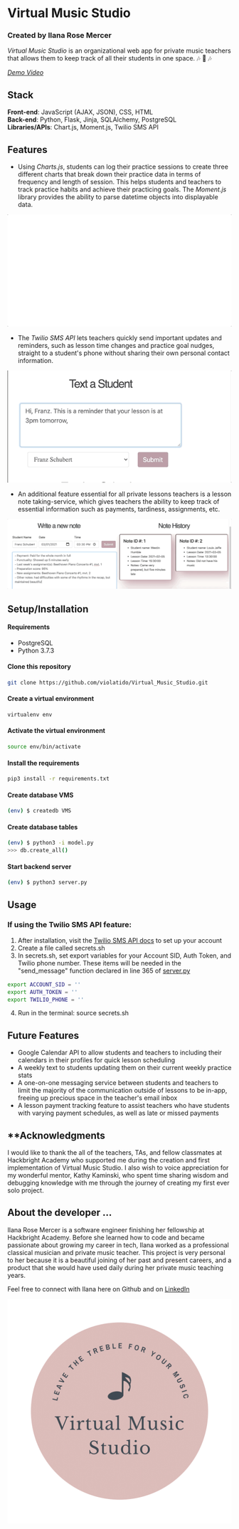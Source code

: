 

# **Virtual Music Studio**
### Created by Ilana Rose Mercer

*Virtual Music Studio* is an organizational web app for private music teachers that allows them to keep track of all their students in one space. :notes: :musical_note: :notes:

[*Demo Video*](https://www.youtube.com/watch?v=l1CXHxR0d8k)


## **Stack**
**Front-end**: JavaScript (AJAX, JSON), CSS, HTML </br>
**Back-end**: Python, Flask, Jinja, SQLAlchemy, PostgreSQL </br>
**Libraries/APIs**: Chart.js, Moment.js, Twilio SMS API


## **Features**


* Using *Charts.js*, students can log their practice sessions to create three different charts that break down their practice data in terms of frequency and length of session. This helps students and teachers to track practice habits and achieve their practicing goals. The *Moment.js* library provides the ability to parse datetime objects into displayable data. 

![](static/img/readme-media/charts-giphy.gif)

* The *Twilio SMS API* lets teachers quickly send important updates and reminders, such as lesson time changes and practice goal nudges, straight to a student's phone without sharing their own personal contact information. 

![](static/img/readme-media/twilio-giphy.gif)

* An additional feature essential for all private lessons teachers is a lesson note taking-service, which gives teachers the ability to keep track of essential information such as payments, tardiness, assignments, etc. 

![](static/img/readme-media/notes-gif.gif)

## **Setup/Installation**

#### **Requirements**
* PostgreSQL
* Python 3.7.3

#### **Clone this repository**
```bash
git clone https://github.com/violatido/Virtual_Music_Studio.git
```
#### **Create a virtual environment**
``` bash
virtualenv env
```
#### **Activate the virtual environment**
``` bash
source env/bin/activate 
```
#### **Install the requirements**
```bash
pip3 install -r requirements.txt
```
#### **Create database VMS**
```bash
(env) $ createdb VMS
```

#### **Create database tables**

``` bash
(env) $ python3 -i model.py
>>> db.create_all()
```

#### **Start backend server**
``` bash
(env) $ python3 server.py
``` 


## **Usage**

### **If using the Twilio SMS API feature:**
1. After installation, visit the [Twilio SMS API docs](https://www.twilio.com/docs/sms/api) to set up your account 
2. Create a file called secrets.sh
3. In secrets.sh, set export variables for your Account SID, Auth Token, and Twilio phone number. These items will be needed in the "send_message" function declared in line 365 of [server.py](https://github.com/violatido/Virtual_Music_Studio/blob/69b6be5885f11f3f7f6e6eec5cda15a789e6785e/server.py#L365)
```bash 
export ACCOUNT_SID = ''
export AUTH_TOKEN = ''
export TWILIO_PHONE = ''
```
4. Run in the terminal: source secrets.sh


## **Future Features**
* Google Calendar API to allow students and teachers to including their calendars in their profiles for quick lesson scheduling
* A weekly text to students updating them on their current weekly practice stats
* A one-on-one messaging service between students and teachers to limit the majority of the communication outside of lessons to be in-app, freeing up precious space in the teacher's email inbox
* A lesson payment tracking feature to assist teachers who have students with varying payment schedules, as well as late or missed payments


## **Acknowledgments 

I would like to thank the all of the teachers, TAs, and fellow classmates at Hackbright Academy who supported me during the creation and first implementation of Virtual Music Studio. I also wish to voice appreciation for my wonderful mentor, Kathy Kaminski, who spent time sharing wisdom and debugging knowledge with me through the journey of creating my first ever solo project. 

## **About the developer ...**
Ilana Rose Mercer is a software engineer finishing her fellowship at Hackbright Academy. Before she learned how to code and became passionate about growing my career in tech, Ilana worked as a professional classical musician and private music teacher. This project is very personal to her because it is a beautiful joining of her past and present careers, and a product that she would have used daily during her private music teaching years. 

Feel free to connect with Ilana here on Github and on [LinkedIn](https://www.linkedin.com/in/i-mercer/)

![VMS logo](static/img/Light-logo-cutout.png)